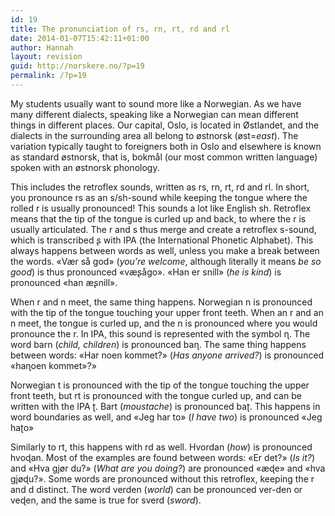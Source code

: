 ```yaml
---
id: 19
title: The pronunciation of rs, rn, rt, rd and rl
date: 2014-01-07T15:42:11+01:00
author: Hannah
layout: revision
guid: http://norskere.no/?p=19
permalink: /?p=19
---
```

My students usually want to sound more like a Norwegian. As we have many different dialects, speaking like a Norwegian can mean different things in different places. Our capital, Oslo, is located in Østlandet, and the dialects in the surrounding area all belong to østnorsk (øst=_east_). The variation typically taught to foreigners both in Oslo and elsewhere is known as standard østnorsk, that is, bokmål (our most common written language) spoken with an østnorsk phonology.

This includes the retroflex sounds, written as rs, rn, rt, rd and rl. In short, you pronounce rs as an s/sh-sound while keeping the tongue where the rolled r is usually pronounced! This sounds a lot like English sh. Retroflex means that the tip of the tongue is curled up and back, to where the r is usually articulated. The r and s thus merge and create a retroflex s-sound, which is transcribed ʂ with IPA (the International Phonetic Alphabet). This always happens between words as well, unless you make a break between the words. &laquo;Vær så god&raquo; (_you&#8217;re welcome_, although literally it means _be so good_) is thus pronounced &laquo;væʂågo&raquo;. &laquo;Han er snill&raquo; (_he is kind_) is pronounced &laquo;han æʂnill&raquo;.

When r and n meet, the same thing happens. Norwegian n is pronounced with the tip of the tongue touching your upper front teeth. When an r and an n meet, the tongue is curled up, and the n is pronounced where you would pronounce the r. In IPA, this sound is represented with the symbol ɳ. The word barn (_child, children_) is pronounced baɳ. The same thing happens between words: &laquo;Har noen kommet?&raquo; (_Has anyone arrived?_) is pronounced &laquo;haɳoen kommet&raquo;?&raquo;

Norwegian t is pronounced with the tip of the tongue touching the upper front teeth, but rt is pronounced with the tongue curled up, and can be written with the IPA ʈ. Bart (_moustache_) is pronounced baʈ. This happens in word boundaries as well, and &laquo;Jeg har to&raquo; (_I have two_) is pronounced &laquo;Jeg haʈo&raquo;

Similarly to rt, this happens with rd as well. Hvordan (_how_) is pronounced hvoɖan. Most of the examples are found between words: &laquo;Er det?&raquo; (_Is it?_) and &laquo;Hva gjør du?&raquo; (_What are you doing?_) are pronounced &laquo;æɖe&raquo; and &laquo;hva gjøɖu?&raquo;. Some words are pronounced without this retroflex, keeping the r and d distinct. The word verden (_world_) can be pronounced ver-den or veɖen, and the same is true for sverd (_sword_).